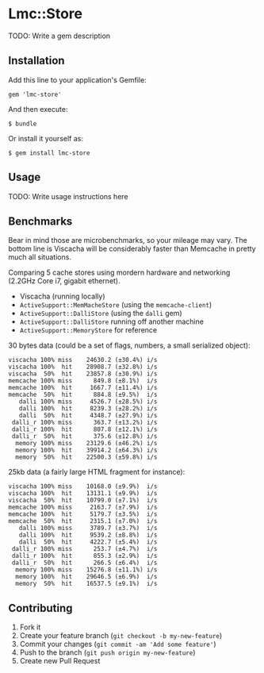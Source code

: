# Lmc::Store

TODO: Write a gem description

## Installation

Add this line to your application's Gemfile:

    gem 'lmc-store'

And then execute:

    $ bundle

Or install it yourself as:

    $ gem install lmc-store

## Usage

TODO: Write usage instructions here

## Benchmarks

Bear in mind those are microbenchmarks, so your mileage may vary. The bottom
line is Viscacha will be considerably faster than Memcache in pretty much
all situations.

Comparing 5 cache stores using mordern hardware and networking (2.2GHz Core
i7, gigabit ethernet).

- Viscacha (running locally)
- `ActiveSupport::MemMacheStore` (using the `memcache-client`)
- `ActiveSupport::DalliStore` (using the `dalli` gem)
- `ActiveSupport::DalliStore` running off another machine
- `ActiveSupport::MemoryStore` for reference

30 bytes data (could be a set of flags, numbers, a small serialized object):

    viscacha 100% miss    24630.2 (±30.4%) i/s
    viscacha 100%  hit    28908.7 (±32.8%) i/s
    viscacha  50%  hit    23857.8 (±30.9%) i/s
    memcache 100% miss      849.8 (±8.1%)  i/s
    memcache 100%  hit     1667.7 (±11.4%) i/s
    memcache  50%  hit      884.8 (±9.5%)  i/s
       dalli 100% miss     4526.7 (±28.5%) i/s
       dalli 100%  hit     8239.3 (±28.2%) i/s
       dalli  50%  hit     4348.7 (±27.9%) i/s
     dalli_r 100% miss      363.7 (±13.2%) i/s
     dalli_r 100%  hit      807.8 (±12.1%) i/s
     dalli_r  50%  hit      375.6 (±12.8%) i/s
      memory 100% miss    23129.6 (±46.2%) i/s
      memory 100%  hit    39914.2 (±64.3%) i/s
      memory  50%  hit    22500.3 (±59.8%) i/s

25kb data (a fairly large HTML fragment for instance):

    viscacha 100% miss    10168.0 (±9.9%)  i/s
    viscacha 100%  hit    13131.1 (±9.9%)  i/s
    viscacha  50%  hit    10799.0 (±7.1%)  i/s
    memcache 100% miss     2163.7 (±7.9%)  i/s
    memcache 100%  hit     5179.7 (±3.5%)  i/s
    memcache  50%  hit     2315.1 (±7.0%)  i/s
       dalli 100% miss     3789.7 (±3.7%)  i/s
       dalli 100%  hit     9539.2 (±8.8%)  i/s
       dalli  50%  hit     4222.7 (±5.4%)  i/s
     dalli_r 100% miss      253.7 (±4.7%)  i/s
     dalli_r 100%  hit      855.3 (±2.9%)  i/s
     dalli_r  50%  hit      266.5 (±6.4%)  i/s
      memory 100% miss    15276.8 (±11.1%) i/s
      memory 100%  hit    29646.5 (±6.9%)  i/s
      memory  50%  hit    16537.5 (±9.1%)  i/s

## Contributing

1. Fork it
2. Create your feature branch (`git checkout -b my-new-feature`)
3. Commit your changes (`git commit -am 'Add some feature'`)
4. Push to the branch (`git push origin my-new-feature`)
5. Create new Pull Request

